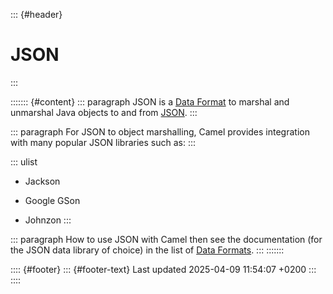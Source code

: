 ::: {#header}
# JSON
:::

::::::: {#content}
::: paragraph
JSON is a [Data Format](data-format.html) to marshal and unmarshal Java
objects to and from [JSON](http://www.json.org/).
:::

::: paragraph
For JSON to object marshalling, Camel provides integration with many
popular JSON libraries such as:
:::

::: ulist
- Jackson

- Google GSon

- Johnzon
:::

::: paragraph
How to use JSON with Camel then see the documentation (for the JSON data
library of choice) in the list of [Data
Formats](components:dataformats:index.html).
:::
:::::::

:::: {#footer}
::: {#footer-text}
Last updated 2025-04-09 11:54:07 +0200
:::
::::

